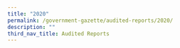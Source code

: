 ```yaml
---
title: "2020"
permalink: /government-gazette/audited-reports/2020/
description: ""
third_nav_title: Audited Reports
---
```

